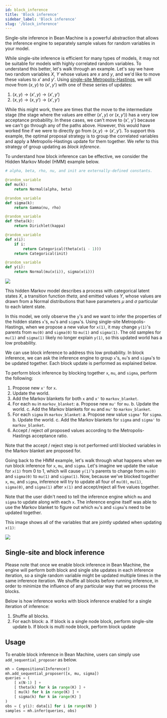 ```yaml
---
id: block_inference
title: 'Block inference'
sidebar_label: 'Block inference'
slug: '/block_inference'
---
```


Single-site inference in Bean Machine is a powerful abstraction that allows the inference engine to separately sample values for random variables in your model.

While single-site inference is efficient for many types of models, it may not be suitable for models with highly correlated random variables. To understand this better, let's walk through an example. Let's say we have two random variables $X$, $Y$ whose values are $x$ and $y$, and we'd like to move these values to $x'$ and $y'$. Using [single-site Metropolis-Hastings](framework_topics/inference/ancestral_metropolis_hastings.md), we will move from $(x, y)$ to $(x', y')$ with one of these series of updates:

1. $(x, y) \to (x', y) \to (x', y')$
2. $(x, y) \to (x, y') \to (x', y')$

While this might work, there are times that the move to the intermediate stage (the stage where the values are either $(x', y)$ or $(x, y')$) has a very low acceptance probability. In these cases, we can't move to (x', y') because we can't go through any of the paths above. However, this would have worked fine if we were to directly go from $(x, y) \to (x', y')$. To support this example, the optimal proposal strategy is to group the correlated variables and apply a Metropolis-Hastings update for them together. We refer to this strategy of group updating as _block inference_.

To understand how block inference can be effective, we consider the Hidden Markov Model (HMM) example below.

```py
# alpha, beta, rho, nu, and init are externally-defined constants.

@random_variable
def mu(k):
    return Normal(alpha, beta)

@random_variable
def sigma(k):
    return Gamma(nu, rho)

@random_variable
def theta(k):
    return Dirichlet(kappa)

@random_variable
def x(i):
    if i:
        return Categorical(theta(x(i - 1)))
    return Categorical(init)

@random_variable
def y(i):
    return Normal(mu(x(i)), sigma(x(i)))
```

<!-- ![HMM diagram](../../../website/static/img/block_inference_hmm.png) -->
![](/img/block_inference_hmm.png)

This hidden Markov model describes a process with categorical latent states $X$, a transition function $theta$, and emitted values $Y$, whose values are drawn from a Normal distributions that have parameters $\mu$ and $\sigma$ particular to each latent state.

In this model, we only observe the `y`'s and we want to infer the properties of the hidden states `x`'s, `mu`'s and `sigma`'s. Using single-site Metropolis-Hastings, when we propose a new value for `x(1)`, it may change `y(1)`'s parents from `mu(0)` and `sigma(0)` to `mu(1)` and `sigma(1)`. The old samples for `mu(1)` and `sigma(1)` likely no longer explain `y(1)`, so this updated world has a low probability.

We can use block inference to address this low probability. In block inference, we can ask the inference engine to group `x`'s, `mu`'s and `sigma`'s to be updated together. Each block update is performed as explained below.

To perform block inference by blocking together `x`, `mu`, and `sigma`, perform the following:
  1. Propose new `x'` for `x`.
  2. Update the world.
  3. Add the Markov blankets for both `x` and `x'` to `markov_blanket`.
  4. For each `mu` in `markov_blanket`:
    a. Propose new `mu'` for `mu`.
    b. Update the world.
    c. Add the Markov blankets for `mu` and `mu'` to `markov_blanket`.
  5. For each `sigma` in `markov_blanket`:
    a. Propose new value `sigma'` for `sigma`.
    b. Update the world.
    c. Add the Markov blankets for `sigma` and `sigma'` to `markov_blanket`.
  6. Accept / reject _all_ proposed values according to the Metropolis-Hastings acceptance ratio.

Note that the accept / reject step is not performed until blocked variables in the Markov blanket are proposed for.

Going back to the HMM example, let's walk through what happens when we run block inference for `x`, `mu`, and `sigma`. Let's imagine we update the value for `x(1)` from 0 to 1, which will cause `y(1)`'s parents to change from `mu(0)` and `sigma(0)` to `mu(1)` and `sigma(1)`. Now, because we've blocked together `x`, `mu`, and `sigma`, inference will try to update all four of `mu(0)`, `mu(1)`, `sigma(0)`, and `sigma(1)` after `x(1)` and accept/reject all five values together.

Note that the user didn't need to tell the inference engine which `mu` and `sigma` to update along with each `x`. The inference engine itself was able to use the Markov blanket to figure out which `mu`'s and `sigma`'s need to be updated together.

This image shows all of the variables that are jointly updated when updating `x(1)`:

<!-- ![HMM diagram](../../../website/static/img/block_inference_hmm_update.png) -->
![](/img/block_inference_hmm_update.png)

## Single-site and block inference

Please note that once we enable block inference in Bean Machine, the engine will perform both block and single site updates in each inference iteration, so a single random variable might be updated multiple times in the same inference iteration. We shuffle all blocks before running inference, in order to minimize the influence of any particular way that we process the blocks.

Below is how inference works with block inference enabled for a single iteration of inference:

1. Shuffle all blocks.
2. For each block:
    a. If block is a single node block, perform single-site update
    b. If block is multi node block, perform block update

## Usage

To enable block inference in Bean Machine, users can simply use `add_sequential_proposer` as below.

```py
mh = CompositionalInference()
mh.add_sequential_proposer([x, mu, sigma])
queries = (
    [ x(N-1) ] +
    [ theta(k) for k in range(K) ] +
    [ mu(k) for k in range(K) ] +
    [ sigma(k) for k in range(K) ]
)
obs = { y(i): data[i] for i in range(N) }
samples = mh.infer(queries, obs)
```
